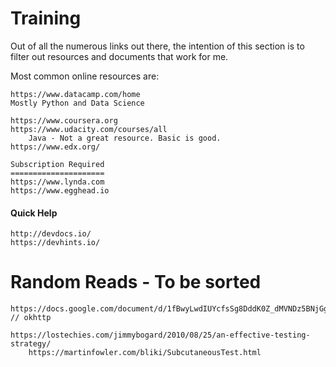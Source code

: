 # Training

Out of all the numerous links out there, the intention of this section is to filter out resources and documents that work for me.

Most common online resources are:

```
https://www.datacamp.com/home
Mostly Python and Data Science

https://www.coursera.org
https://www.udacity.com/courses/all
    Java - Not a great resource. Basic is good.
https://www.edx.org/

Subscription Required
=====================
https://www.lynda.com
https://www.egghead.io
```

#### Quick Help

```
http://devdocs.io/
https://devhints.io/
```

# Random Reads - To be sorted

```
https://docs.google.com/document/d/1fBwyLwdIUYcfsSg8DddK0Z_dMVNDz5BNjGg2nkAncUo/edit        // okhttp

https://lostechies.com/jimmybogard/2010/08/25/an-effective-testing-strategy/
    https://martinfowler.com/bliki/SubcutaneousTest.html
```



